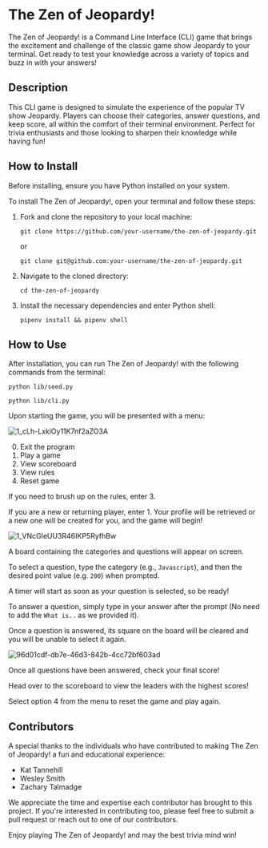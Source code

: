 # The Zen of Jeopardy!

The Zen of Jeopardy! is a Command Line Interface (CLI) game that brings the excitement and challenge of the classic game show Jeopardy to your terminal. Get ready to test your knowledge across a variety of topics and buzz in with your answers!

## Description

This CLI game is designed to simulate the experience of the popular TV show Jeopardy. Players can choose their categories, answer questions, and keep score, all within the comfort of their terminal environment. Perfect for trivia enthusiasts and those looking to sharpen their knowledge while having fun!

## How to Install

Before installing, ensure you have Python installed on your system.

To install The Zen of Jeopardy!, open your terminal and follow these steps:

1. Fork and clone the repository to your local machine:
   ```
   git clone https://github.com/your-username/the-zen-of-jeopardy.git
   ```
   or
   ```
   git clone git@github.com:your-username/the-zen-of-jeopardy.git
   ```
   
3. Navigate to the cloned directory:
   ```
   cd the-zen-of-jeopardy
   ```
4. Install the necessary dependencies and enter Python shell:
   ```
   pipenv install && pipenv shell
   ```

## How to Use

After installation, you can run The Zen of Jeopardy! with the following commands from the terminal:

```
python lib/seed.py
```
```
python lib/cli.py
```

Upon starting the game, you will be presented with a menu:

![1_cLh-LxkiOy11K7nf2aZO3A](https://github.com/zachtalmadge/the-zen-of-jeopardy/assets/139499376/804ba6c5-5958-44ad-8be9-aefbc1155096)

0. Exit the program
1. Play a game
2. View scoreboard
3. View rules
4. Reset game

If you need to brush up on the rules, enter 3. 

If you are a new or returning player, enter 1. Your profile will be retrieved or a new one will be created for you, and the game will begin!

![1_VNcGIeUU3R46IKP5RyfhBw](https://github.com/zachtalmadge/the-zen-of-jeopardy/assets/139499376/c25bcd4b-e7f0-4d87-b7d9-db80a5dde276)

A board containing the categories and questions will appear on screen.

To select a question, type the category (e.g., `Javascript`), and then the desired point value (e.g. `200`) when prompted.

A timer will start as soon as your question is selected, so be ready!

To answer a question, simply type in your answer after the prompt (No need to add the `What is..` as we provided it).

Once a question is answered, its square on the board will be cleared and you will be unable to select it again.

![96d01cdf-db7e-46d3-842b-4cc72bf603ad](https://github.com/zachtalmadge/the-zen-of-jeopardy/assets/139499376/50f6f334-f675-4ad5-a817-cdae161647fa)

Once all questions have been answered, check your final score!

Head over to the scoreboard to view the leaders with the highest scores!

Select option 4 from the menu to reset the game and play again.

## Contributors

A special thanks to the individuals who have contributed to making The Zen of Jeopardy! a fun and educational experience:

- Kat Tannehill
- Wesley Smith
- Zachary Talmadge

We appreciate the time and expertise each contributor has brought to this project. If you're interested in contributing too, please feel free to submit a pull request or reach out to one of our contributors.

Enjoy playing The Zen of Jeopardy! and may the best trivia mind win!
